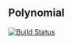 ## Polynomial

[![Build Status](https://travis-ci.org/ValManP/python-unn.svg?branch=master)](https://travis-ci.org/ValManP/python-unn)
